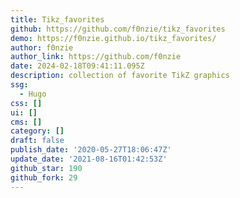 ```yaml
---
title: Tikz_favorites
github: https://github.com/f0nzie/tikz_favorites
demo: https://f0nzie.github.io/tikz_favorites/
author: f0nzie
author_link: https://github.com/f0nzie
date: 2024-02-18T09:41:11.095Z
description: collection of favorite TikZ graphics
ssg:
  - Hugo
css: []
ui: []
cms: []
category: []
draft: false
publish_date: '2020-05-27T18:06:47Z'
update_date: '2021-08-16T01:42:53Z'
github_star: 190
github_fork: 29
---
```

